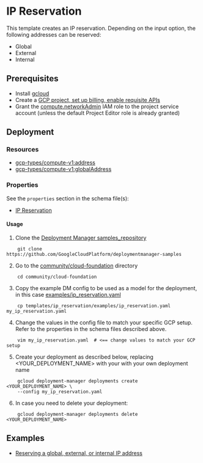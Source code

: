 # IP Reservation

This template creates an IP reservation.
Depending on the input option, the following addresses can be reserved:
- Global
- External
- Internal

## Prerequisites
- Install [gcloud](https://cloud.google.com/sdk)
- Create a [GCP project, set up billing, enable requisite APIs](../project/README.md)
- Grant the [compute.networkAdmin](https://cloud.google.com/compute/docs/access/iam) IAM role to the project service account (unless the default Project Editor role is already granted)


## Deployment

### Resources

- [gcp-types/compute-v1:address](https://cloud.google.com/compute/docs/reference/rest/v1/addresses)
- [gcp-types/compute-v1:globalAddress](https://cloud.google.com/compute/docs/reference/rest/v1/addresses)


### Properties

See the `properties` section in the schema file(s):
-  [IP Reservation](ip_reservation.py.schema)


#### Usage

1. Clone the [Deployment Manager samples_repository](https://github.com/GoogleCloudPlatform/deploymentmanager-samples)

```shell
    git clone https://github.com/GoogleCloudPlatform/deploymentmanager-samples
```

2. Go to the [community/cloud-foundation](../../../cloud-foundation) directory

```shell
    cd community/cloud-foundation
```

3. Copy the example DM config to be used as a model for the deployment, in this case [examples/ip_reservation.yaml](examples/ip_reservation.yaml)

```shell
    cp templates/ip_reservation/examples/ip_reservation.yaml my_ip_reservation.yaml
```

4. Change the values in the config file to match your specific GCP setup.
   Refer to the properties in the schema files described above.

```shell
    vim my_ip_reservation.yaml  # <== change values to match your GCP setup
```

5. Create your deployment as described below, replacing <YOUR_DEPLOYMENT_NAME>
   with your with your own deployment name

```shell
    gcloud deployment-manager deployments create <YOUR_DEPLOYMENT_NAME> \
    --config my_ip_reservation.yaml
```

6. In case you need to delete your deployment: 

```shell
    gcloud deployment-manager deployments delete <YOUR_DEPLOYMENT_NAME>
```

## Examples

- [Reserving a global, external, or internal IP address](examples/ip_reservation.yaml)
